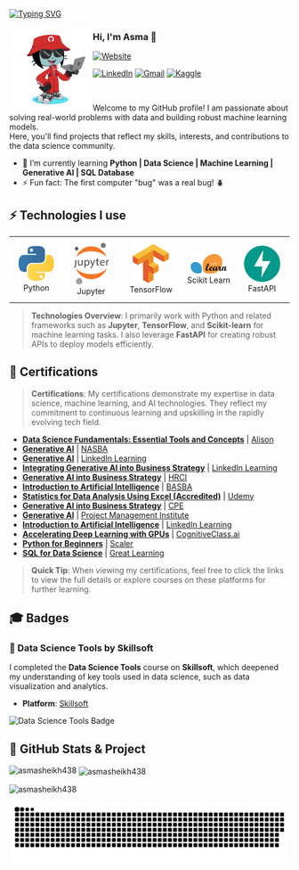 [![Typing SVG](https://readme-typing-svg.demolab.com?font=Fira+Code&pause=1000&multiline=true&width=800&height=100&lines=Data+Scientist;Machine+Learning+Enthusiast+%7C+Open+Source+Contributor%7C;AI+%7C+NLP+%7C+Python)](https://git.io/typing-svg)

<img align="left" width="150" height="150" src="https://github.com/natnew/natnew/blob/main/octocat-Newbold-2023.png" alt="kedasha's instagram page @itsthatladydev">

### Hi, I'm Asma 👋
[![Website](https://img.shields.io/website?label=asmasheikh&style=for-the-badge&url=https%3A%2F%2Flinkedin.com)](https://www.linkedin.com/in/asma-sheikh-43bbab328/)

 [![LinkedIn](https://img.shields.io/badge/linkedin-%230077B5.svg?style=for-the-badge&logo=linkedin&logoColor=white)](https://www.linkedin.com/in/asma-sheikh-43bbab328/)
 [![Gmail](https://img.shields.io/badge/gmail-D14836.svg?style=for-the-badge&logo=gmail&logoColor=white)](asmasheikh438@gmail.com)
 [![Kaggle](https://img.shields.io/badge/Kaggle-20BEFF.svg?style=for-the-badge&logo=kaggle&logoColor=white)](https://www.kaggle.com/shiekhasma)

<p align="left">
  <a href="https://twitter.com/" target="blank">
    <img src="https://img.shields.io/twitter/follow/?logo=twitter&style=for-the-badge" alt="" />
  </a> 
</p>

Welcome to my GitHub profile! I am passionate about solving real-world problems with data and building robust machine learning models.  
Here, you'll find projects that reflect my skills, interests, and contributions to the data science community.

- 🌱 I’m currently learning **Python | Data Science | Machine Learning | Generative AI | SQL Database**
- ⚡ Fun fact: The first computer "bug" was a real bug! 🪲

## ⚡ Technologies I use

<div align="center">
  <table align="center">
    <tr>
        <td align="center" width="140" height="112.43">
            <img src="./assets/icons/python.jpeg" width="65px"/>
            <br /> Python
        </td>
        <td align="center" width="140" height="112.43">
            <img src="./assets/icons/jupyter.png" width="65px"/>
            <br /> Jupyter
        </td>
        <td align="center" width="140" height="112.43">
            <img src="./assets/icons/tensorflow.png" width="65px"/>
            <br /> TensorFlow
        </td>
        <td align="center" width="140" height="112.43">
            <img src="./assets/icons/scikitlearn.png" width="65px"/>
            <br /> Scikit Learn
        </td>
        <td align="center" width="140" height="112.43">
            <img src="./assets/icons/fastapi.png" width="65px"/>
            <br /> FastAPI
        </td>
    </tr>
  </table>
</div>

> **Technologies Overview**: I primarily work with Python and related frameworks such as **Jupyter**, **TensorFlow**, and **Scikit-learn** for machine learning tasks. I also leverage **FastAPI** for creating robust APIs to deploy models efficiently.

## 📜 Certifications

> **Certifications**: My certifications demonstrate my expertise in data science, machine learning, and AI technologies. They reflect my commitment to continuous learning and upskilling in the rapidly evolving tech field.

- **[Data Science Fundamentals: Essential Tools and Concepts](https://alison.com/shop?course=5729&score=92)** | [Alison](https://alison.com/)
- **[Generative AI](https://www.linkedin.com/learning/certificates/064b2579324a629e754dff2a0849b2417b782f9dbd6a2f1b57ca1ea32dcec82d)** | [NASBA](https://www.linkedin.com/learning/)
- **[Generative AI](https://www.linkedin.com/learning/certificates/30fe65bd16de76c4e3e3337bb6f47de5617b7e7ddf3f54b2a7e439f8504eb97b?trk=share_certificate)** | [LinkedIn Learning](https://www.linkedin.com/learning/)
- **[Integrating Generative AI into Business Strategy](https://www.linkedin.com/learning/certificates/bae9fc50770a4a641f15f7a996792c29d4af0bec4aec8bee22e4a56e4eeb2020?trk=share_certificate)** | [LinkedIn Learning](https://www.linkedin.com/learning/)
- **[Generative AI into Business Strategy](https://www.linkedin.com/learning/certificates/410f9332cf17dee3a6020c934c7f146d9d9178d37c6bfc5ebfac253fd279b349?trk=share_certificate)** | [HRCI](https://www.linkedin.com/learning/)
- **[Introduction to Artificial Intelligence](https://www.linkedin.com/learning/certificates/7fac7b087fc355afe48e33cd52ba6d1de3086d41ce70106c2ead20ec990bf916?trk=share_certificate)** | [BASBA](https://www.linkedin.com/learning/)
- **[Statistics for Data Analysis Using Excel (Accredited)](https://springboard.udemy.com/certificate/UC-5d849150-f7d1-42b2-9230-c7bb41f11916/)** | [Udemy](https://springboard.udemy.com/)
- **[Generative AI into Business Strategy](https://www.linkedin.com/learning/certificates/2dbea2d9f133056281ae8cd66c1fb846dc6f41689b3c5335b1774f8ce431ca7c?trk=share_certificate)** | [CPE](https://www.linkedin.com/learning/)
- **[Generative AI](https://www.pmi.org/certificate-link)** | [Project Management Institute](https://www.pmi.org/)
- **[Introduction to Artificial Intelligence](https://www.linkedin.com/learning/certificates/45f16876797c94986bf1fa3b617f3b2d548b1b01dc005d709b6eff811d99d0d8?trk=share_certificate)** | [LinkedIn Learning](https://www.linkedin.com/learning/)
- **[Accelerating Deep Learning with GPUs](https://courses.cognitiveclass.ai/certificates/83b9ca10dc60435d80c02eeaa5f613e2)** | [CognitiveClass.ai](https://courses.cognitiveclass.ai/)
- **[Python for Beginners](https://moonshot.scaler.com/s/sl/_EbW-c2Hjo)** | [Scaler](https://moonshot.scaler.com/)
- **[SQL for Data Science](https://www.mygreatlearning.com/certificate/BVRKHKZI)** | [Great Learning](https://www.mygreatlearning.com/)

> **Quick Tip**: When viewing my certifications, feel free to click the links to view the full details or explore courses on these platforms for further learning.

## 🎓  Badges

### 🚀 Data Science Tools by Skillsoft
I completed the **Data Science Tools** course on **Skillsoft**, which deepened my understanding of key tools used in data science, such as data visualization and analytics.

- **Platform**: [Skillsoft](https://skillsoft.digitalbadges.skillsoft.com/77d6d6f5-3525-41b9-879a-f473212aff88#acc.861KDOgs)
<img src="https://github.com/user-attachments/assets/100b3210-1e66-471b-8fca-39cc7d417a09" alt="Data Science Tools Badge" width="150" height="150"/>


## 🚀 GitHub Stats & Project

<p><img align="left" src="https://github-readme-stats.vercel.app/api/top-langs?username=asmasheikh438&show_icons=true&locale=en&layout=compact" alt="asmasheikh438" /></p>

<p>&nbsp;<img align="center" src="https://github-readme-stats.vercel.app/api?username=asmasheikh438&show_icons=true&locale=en" alt="asmasheikh438" /></p>

<p><img align="center" src="https://github-readme-streak-stats.herokuapp.com/?user=asmasheikh438&" alt="asmasheikh438" /></p>

<img src="https://raw.githubusercontent.com/hxu296/hxu296/output/github-contribution-grid-snake.svg" />
</picture>
</p>
